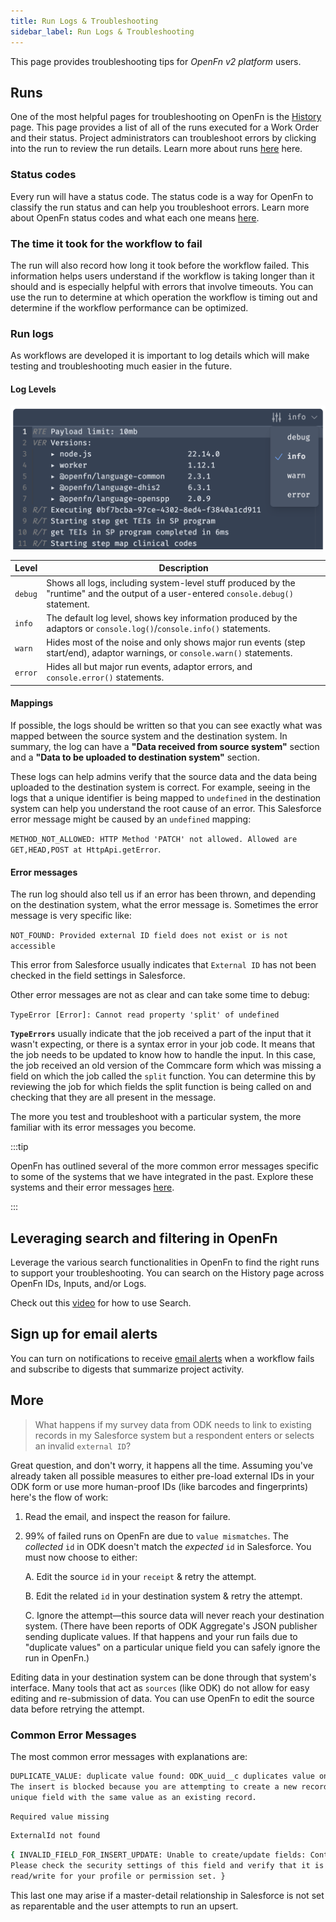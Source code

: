 ```yaml
---
title: Run Logs & Troubleshooting
sidebar_label: Run Logs & Troubleshooting
---
```


This page provides troubleshooting tips for _OpenFn v2 platform_ users.

## Runs

One of the most helpful pages for troubleshooting on OpenFn is the
[History](./activity-history.md) page. This page provides a list of all of the
runs executed for a Work Order and their status. Project administrators can
troubleshoot errors by clicking into the run to review the run details. Learn
more about runs [here](./inspect-runs.md) here.

### Status codes

Every run will have a status code. The status code is a way for OpenFn to
classify the run status and can help you troubleshoot errors. Learn more about
OpenFn status codes and what each one means [here](./status-codes.md).

### The time it took for the workflow to fail

The run will also record how long it took before the workflow failed. This
information helps users understand if the workflow is taking longer than it
should and is especially helpful with errors that involve timeouts. You can use
the run to determine at which operation the workflow is timing out and determine
if the workflow performance can be optimized.

### Run logs

As workflows are developed it is important to log details which will make
testing and troubleshooting much easier in the future.

#### Log Levels

![log-levels](/img/log-levels.png)

| Level   | Description                                                                                                                          |
| ------- | ------------------------------------------------------------------------------------------------------------------------------------ |
| `debug` | Shows all logs, including system-level stuff produced by the "runtime" and the output of a user-entered `console.debug()` statement. |
| `info`  | The default log level, shows key information produced by the adaptors or `console.log()`/`console.info()` statements.                |
| `warn`  | Hides most of the noise and only shows major run events (step start/end), adaptor warnings, or `console.warn()` statements.          |
| `error` | Hides all but major run events, adaptor errors, and `console.error()` statements.                                                    |

#### Mappings

If possible, the logs should be written so that you can see exactly what was
mapped between the source system and the destination system. In summary, the log
can have a **"Data received from source system"** section and a **"Data to be
uploaded to destination system"** section.

These logs can help admins verify that the source data and the data being
uploaded to the destination system is correct. For example, seeing in the logs
that a unique identifier is being mapped to `undefined` in the destination
system can help you understand the root cause of an error. This Salesforce error
message might be caused by an `undefined` mapping:

`METHOD_NOT_ALLOWED: HTTP Method 'PATCH' not allowed. Allowed are GET,HEAD,POST at HttpApi.getError`.

#### Error messages

The run log should also tell us if an error has been thrown, and depending on
the destination system, what the error message is. Sometimes the error message
is very specific like:

`NOT_FOUND: Provided external ID field does not exist or is not accessible`

This error from Salesforce usually indicates that `External ID` has not been
checked in the field settings in Salesforce.

Other error messages are not as clear and can take some time to debug:

`TypeError [Error]: Cannot read property 'split' of undefined`

**`TypeErrors`** usually indicate that the job received a part of the input that
it wasn't expecting, or there is a syntax error in your job code. It means that
the job needs to be updated to know how to handle the input. In this case, the
job received an old version of the Commcare form which was missing a field on
which the job called the `split` function. You can determine this by reviewing
the job for which fields the split function is being called on and checking that
they are all present in the message.

The more you test and troubleshoot with a particular system, the more familiar
with its error messages you become.

:::tip

OpenFn has outlined several of the more common error messages specific to some
of the systems that we have integrated in the past. Explore these systems and
their error messages [here](/adaptors#connect-anything).

:::

## Leveraging search and filtering in OpenFn

Leverage the various search functionalities in OpenFn to find the right runs to
support your troubleshooting. You can search on the History page across OpenFn
IDs, Inputs, and/or Logs.

Check out this [video](https://youtu.be/XIUykmLCxwQ?si=hquc8rPTJrAZkbbD) for how
to use Search.

## Sign up for email alerts

You can turn on notifications to receive
[email alerts](../manage-projects/notifications.md) when a workflow fails and
subscribe to digests that summarize project activity.

## More

> What happens if my survey data from ODK needs to link to existing records in
> my Salesforce system but a respondent enters or selects an invalid
> `external ID`?

Great question, and don't worry, it happens all the time. Assuming you've
already taken all possible measures to either pre-load external IDs in your ODK
form or use more human-proof IDs (like barcodes and fingerprints) here's the
flow of work:

1. Read the email, and inspect the reason for failure.

2. 99% of failed runs on OpenFn are due to `value mismatches`. The _collected_
   `id` in ODK doesn't match the _expected_ `id` in Salesforce. You must now
   choose to either:

   A. Edit the source `id` in your `receipt` & retry the attempt.

   B. Edit the related `id` in your destination system & retry the attempt.

   C. Ignore the attempt—this source data will never reach your destination
   system. (There have been reports of ODK Aggregate's JSON publisher sending
   duplicate values. If that happens and your run fails due to "duplicate
   values" on a particular unique field you can safely ignore the run in
   OpenFn.)

Editing data in your destination system can be done through that system's
interface. Many tools that act as `sources` (like ODK) do not allow for easy
editing and re-submission of data. You can use OpenFn to edit the source data
before retrying the attempt.

### Common Error Messages

The most common error messages with explanations are:

```sh
DUPLICATE_VALUE: duplicate value found: ODK_uuid__c duplicates value on record with id: a0524000005wNw0
The insert is blocked because you are attempting to create a new record with a
unique field with the same value as an existing record.
```

```sh
Required value missing
```

```sh
ExternalId not found
```

```sh
{ INVALID_FIELD_FOR_INSERT_UPDATE: Unable to create/update fields: Contact__c.
Please check the security settings of this field and verify that it is
read/write for your profile or permission set. }
```

This last one may arise if a master-detail relationship in Salesforce is not set
as reparentable and the user attempts to run an upsert.
